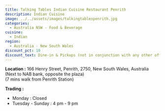 ```yaml
---
title: Talking Tables Indian Cuisine Restaurant Penrith
description: Indian Cuisine
image: ../../assets/images/talkingtablespenrith.jpg
categories:
  - Australia NSW - Food & Beverage
cuisine:
  - Indian
region:
  - Australia - New South Wales
discount_pct: 10
discount_text: Dine-in & Pickups (not in conjunction with any other offer)
---
```

**Location :** 166 Henry Street, Penrith, 2750, New South Wales, Australia\
(Next to NAB bank, opposite the plaza)\
(7 mins walk from Penrith Station)

**Trading :** 

* Monday : Closed
* Tuesday - Sunday : 4 pm - 9 pm
